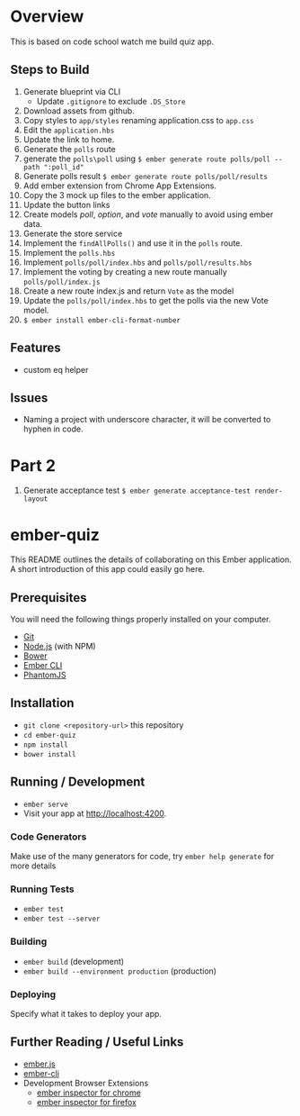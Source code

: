 # Overview

This is based on code school watch me build quiz app.


## Steps to Build

1. Generate blueprint via CLI
   - Update `.gitignore` to exclude `.DS_Store`
2. Download assets from github.
3. Copy styles to `app/styles` renaming application.css to `app.css`
4. Edit the `application.hbs`
5. Update the link to home.
6. Generate the `polls` route
7. generate the `polls\poll` using `$ ember generate route polls/poll --path ":poll_id"`
8. Generate polls result `$ ember generate route polls/poll/results`
9. Add ember extension from Chrome App Extensions.
10.  Copy the 3 mock up files to the ember application.
11. Update the button links
12. Create models _poll_, _option_, and _vote_ manually to avoid using ember data.
13. Generate the store service
14. Implement the `findAllPolls()` and use it in the `polls` route.
15. Implement the `polls.hbs`
16. Implement `polls/poll/index.hbs` and `polls/poll/results.hbs`
17. Implement the voting by creating a new route manually `polls/poll/index.js`
18. Create a new route index.js and return `Vote` as the model
19. Update the `polls/poll/index.hbs` to get the polls via the new Vote model.
20. `$ ember install ember-cli-format-number`

## Features

- custom eq helper


## Issues

- Naming a project with underscore character, it will be converted to hyphen in code.


# Part 2

1. Generate acceptance test `$ ember generate acceptance-test render-layout`


# ember-quiz

This README outlines the details of collaborating on this Ember application.
A short introduction of this app could easily go here.

## Prerequisites

You will need the following things properly installed on your computer.

* [Git](https://git-scm.com/)
* [Node.js](https://nodejs.org/) (with NPM)
* [Bower](https://bower.io/)
* [Ember CLI](https://ember-cli.com/)
* [PhantomJS](http://phantomjs.org/)

## Installation

* `git clone <repository-url>` this repository
* `cd ember-quiz`
* `npm install`
* `bower install`

## Running / Development

* `ember serve`
* Visit your app at [http://localhost:4200](http://localhost:4200).

### Code Generators

Make use of the many generators for code, try `ember help generate` for more details

### Running Tests

* `ember test`
* `ember test --server`

### Building

* `ember build` (development)
* `ember build --environment production` (production)

### Deploying

Specify what it takes to deploy your app.

## Further Reading / Useful Links

* [ember.js](http://emberjs.com/)
* [ember-cli](https://ember-cli.com/)
* Development Browser Extensions
  * [ember inspector for chrome](https://chrome.google.com/webstore/detail/ember-inspector/bmdblncegkenkacieihfhpjfppoconhi)
  * [ember inspector for firefox](https://addons.mozilla.org/en-US/firefox/addon/ember-inspector/)
